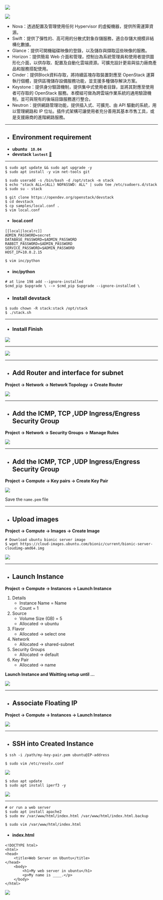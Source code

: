 ![](https://img-blog.csdnimg.cn/img_convert/1725e103892524230c3b09c9b060476c.png)

![](https://i.imgur.com/dEX1ZFG.jpg)

* Nova：透過配置及管理使用任何 Hypervisor 的虛擬機器，提供所需運算資源。
* Swift：提供了彈性的、高可用的分散式對象存儲服務，適合存儲大規模非結構化數據。
* Glance：提供可開機磁碟映像的登錄，以及儲存與擷取這些映像的服務。
* Horizon：提供簡易 Web 介面和管理，控制台為系統管理員和使用者提供圖形化介面，以供存取、配置及自動化雲端資源。可擴充設計更易與協力廠商產品和服務搭配使用。
* Cinder：提供Block資料存取，將持續區塊存取裝置對應至 OpenStack 運算執行個體，提供區塊儲存設備服務功能，並支援多種儲存解決方案。
* Keystone：提供身分驗證機制，提供集中式使用者目錄，並將其對應至使用者可存取的 OpenStack 服務。本模組可做為跨雲端作業系統的通用驗證機制，並可與現有的後端目錄服務進行整合。
* Neutron：提供網路管理功能，提供插入式、可擴充、由 API 驅動的系統，用以管理網路和 IP 位址。插件式架構可讓使用者充分善用其基本市售工具，或是支援廠商的進階網路服務。
---

- ## Environment requirement
*    **ubuntu** &nbsp;&nbsp;**`18.04`**
*    **devstack** **`lastest`** [:link:](https://docs.openstack.org/devstack/latest/)

---

```bash=
$ sudo apt update && sudo apt upgrade -y
$ sudo apt install -y vim net-tools git
```
```bash=
$ sudo useradd -s /bin/bash -d /opt/stack -m stack
$ echo "stack ALL=(ALL) NOPASSWD: ALL" | sudo tee /etc/sudoers.d/stack
$ sudo su - stack
```

```bash=
$ git clone https://opendev.org/openstack/devstack
$ cd devstack
$ cp samples/local.conf .
$ vim local.conf
```

- #### local.conf
```text
[[local|localrc]]
ADMIN_PASSWORD=secret
DATABASE_PASSWORD=$ADMIN_PASSWORD
RABBIT_PASSWORD=$ADMIN_PASSWORD
SERVICE_PASSWORD=$ADMIN_PASSWORD
HOST_IP=10.0.2.15
```

```bash=
$ vim inc/python
```

- #### inc/python

```text
# at line 198 add --ignore-installed
$cmd_pip $upgrade \ --> $cmd_pip $upgrade --ignore-installed \
```
- ### **Install devstack**
```bash=
$ sudo chown -R stack:stack /opt/stack
$ ./stack.sh
```
---
- ### **Install Finish**
![](https://i.imgur.com/5eQusBh.png)

---

![](https://i.imgur.com/E3W8Ilu.png)

---
- ## Add Router and interface for subnet

**Project -> Network -> Network Topology -> Create Router** 

![](https://i.imgur.com/ERdP7mx.png)

---

- ## Add the ICMP, TCP ,UDP Ingress/Engress Security Group

**Project -> Network -> Security Groups -> Manage Rules** 

![](https://i.imgur.com/WqgThqb.png)

---

- ## Add the ICMP, TCP ,UDP Ingress/Engress Security Group

**Project -> Compute -> Key pairs -> Create Key Pair** 

![](https://i.imgur.com/gTicVf3.png)

Save the ```name.pem``` file

---
- ## Upload images

**Project -> Compute -> Images -> Create Image** 

```bash=
# Download ubuntu bionic server image
$ wget https://cloud-images.ubuntu.com/bionic/current/bionic-server-cloudimg-amd64.img
```
![](https://i.imgur.com/dzEUiJw.png)

---

- ## Launch Instance

**Project -> Compute -> Instances -> Launch Instance** 

1.  Details
    * Instance Name = Name
    * Count = 1
2.  Source
    * Volume Size (GB) = 5
    * Allocated -> ubuntu
3.  Flavor
    * Allocated -> select one
4.  Network
    * Allocated -> shared-subnet
5.  Security Groups
    * Allocated -> default
6.  Key Pair
    * Allocated -> name

**Launch Instance and Waitting setup until ...**

![](https://i.imgur.com/qgMIhDA.png)

---

- ## Associate Floating IP

**Project -> Compute -> Instances -> Launch Instance** 

![](https://i.imgur.com/W8cExb2.png)

---

- ## SSH into Created Instance

```bash=
$ ssh -i /path/my-key-pair.pem ubuntu@IP-address

$ sudo vim /etc/resolv.conf
```

![](https://i.imgur.com/SXqiRR1.png)


```bash=
$ sduo apt update
$ sudo apt install iperf3 -y
```

![](https://i.imgur.com/XVs5V8t.png)

---

```bash=
# or run a web server
$ sudo apt install apache2
$ sudo mv /var/www/html/index.html /var/www/html/index.html.backup

$ sudo vim /var/www/html/index.html
```
- #### index.html
```htmlembedded=
<!DOCTYPE html>
<html>
<head>
    <title>Web Server on Ubuntu</title>
</head>
    <body>
        <h1>My web server in ubuntu</h1>
        <p>My name is ____.</p>
    </body>
</html>
```
![](https://i.imgur.com/vh7RXsp.png)
